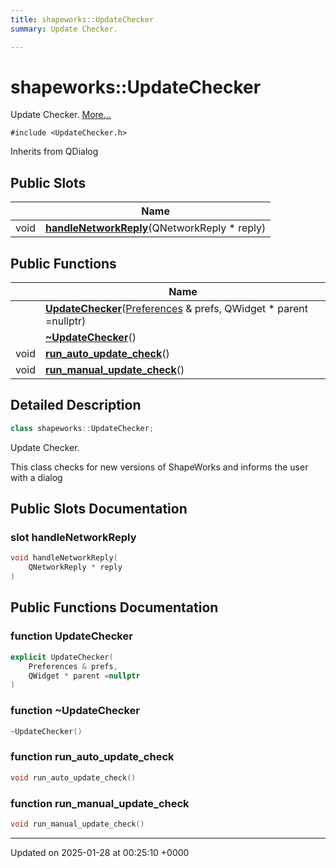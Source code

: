 ```yaml
---
title: shapeworks::UpdateChecker
summary: Update Checker. 

---
```


# shapeworks::UpdateChecker



Update Checker.  [More...](#detailed-description)


`#include <UpdateChecker.h>`

Inherits from QDialog

## Public Slots

|                | Name           |
| -------------- | -------------- |
| void | **[handleNetworkReply](../Classes/classshapeworks_1_1UpdateChecker.md#slot-handlenetworkreply)**(QNetworkReply * reply) |

## Public Functions

|                | Name           |
| -------------- | -------------- |
| | **[UpdateChecker](../Classes/classshapeworks_1_1UpdateChecker.md#function-updatechecker)**([Preferences](../Classes/classPreferences.md) & prefs, QWidget * parent =nullptr) |
| | **[~UpdateChecker](../Classes/classshapeworks_1_1UpdateChecker.md#function-~updatechecker)**() |
| void | **[run_auto_update_check](../Classes/classshapeworks_1_1UpdateChecker.md#function-run-auto-update-check)**() |
| void | **[run_manual_update_check](../Classes/classshapeworks_1_1UpdateChecker.md#function-run-manual-update-check)**() |

## Detailed Description

```cpp
class shapeworks::UpdateChecker;
```

Update Checker. 

This class checks for new versions of ShapeWorks and informs the user with a dialog 

## Public Slots Documentation

### slot handleNetworkReply

```cpp
void handleNetworkReply(
    QNetworkReply * reply
)
```


## Public Functions Documentation

### function UpdateChecker

```cpp
explicit UpdateChecker(
    Preferences & prefs,
    QWidget * parent =nullptr
)
```


### function ~UpdateChecker

```cpp
~UpdateChecker()
```


### function run_auto_update_check

```cpp
void run_auto_update_check()
```


### function run_manual_update_check

```cpp
void run_manual_update_check()
```


-------------------------------

Updated on 2025-01-28 at 00:25:10 +0000